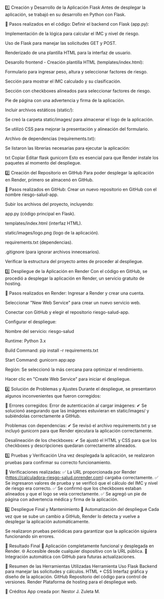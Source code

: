 1️⃣ Creación y Desarrollo de la Aplicación Flask
Antes de desplegar la aplicación, se trabajó en su desarrollo en Python con Flask.

🔹 Pasos realizados en el código:
Definir el backend con Flask (app.py):

Implementación de la lógica para calcular el IMC y nivel de riesgo.

Uso de Flask para manejar las solicitudes GET y POST.

Renderizado de una plantilla HTML para la interfaz de usuario.

Desarollo frontend - Creación plantilla HTML (templates/index.html):

Formulario para ingresar peso, altura y seleccionar factores de riesgo.

Sección para mostrar el IMC calculado y su clasificación.

Sección con checkboxes alineados para seleccionar factores de riesgo.

Pie de página con una advertencia y firma de la aplicación.

Incluir archivos estáticos (static/):

Se creó la carpeta static/images/ para almacenar el logo de la aplicación.

Se utilizó CSS para mejorar la presentación y alineación del formulario.

Archivo de dependencias (requirements.txt):

Se listaron las librerías necesarias para ejecutar la aplicación:

txt
Copiar
Editar
flask
gunicorn
Esto es esencial para que Render instale los paquetes al momento del despliegue.

2️⃣ Creación del Repositorio en GitHub
Para poder desplegar la aplicación en Render, primero se almacenó en GitHub.

🔹 Pasos realizados en GitHub:
Crear un nuevo repositorio en GitHub con el nombre riesgo-salud-app.

Subir los archivos del proyecto, incluyendo:

app.py (código principal en Flask).

templates/index.html (interfaz HTML).

static/images/logo.png (logo de la aplicación).

requirements.txt (dependencias).

.gitignore (para ignorar archivos innecesarios).

Verificar la estructura del proyecto antes de proceder al despliegue.

3️⃣ Despliegue de la Aplicación en Render
Con el código en GitHub, se procedió a desplegar la aplicación en Render, un servicio gratuito de hosting.

🔹 Pasos realizados en Render:
Ingresar a Render y crear una cuenta.

Seleccionar "New Web Service" para crear un nuevo servicio web.

Conectar con GitHub y elegir el repositorio riesgo-salud-app.

Configurar el despliegue:

Nombre del servicio: riesgo-salud

Runtime: Python 3.x

Build Command: pip install -r requirements.txt

Start Command: gunicorn app:app

Región: Se seleccionó la más cercana para optimizar el rendimiento.

Hacer clic en "Create Web Service" para iniciar el despliegue.

4️⃣ Solución de Problemas y Ajustes
Durante el despliegue, se presentaron algunos inconvenientes que fueron corregidos:

🔹 Errores corregidos:
Error de autenticación al cargar imágenes:
✔ Se solucionó asegurando que las imágenes estuvieran en static/images/ y subiéndolas correctamente a GitHub.

Problemas con dependencias:
✔ Se revisó el archivo requirements.txt y se incluyó gunicorn para que Render ejecutara la aplicación correctamente.

Desalineación de los checkboxes:
✔ Se ajustó el HTML y CSS para que los checkboxes y descripciones quedaran correctamente alineados.

5️⃣ Pruebas y Verificación
Una vez desplegada la aplicación, se realizaron pruebas para confirmar su correcto funcionamiento.

🔹 Verificaciones realizadas:
✅ La URL proporcionada por Render (https://calculadora-riesgo-salud.onrender.com) cargaba correctamente.
✅ Se ingresaron valores de prueba y se verificó que el cálculo del IMC y nivel de riesgo era correcto.
✅ Se confirmó que los checkboxes estaban alineados y que el logo se veía correctamente.
✅ Se agregó un pie de página con advertencia médica y firma de la aplicación.

6️⃣ Despliegue Final y Mantenimiento
🔹 Automatización del despliegue
Cada vez que se sube un cambio a GitHub, Render lo detecta y vuelve a desplegar la aplicación automáticamente.

Se realizaron pruebas periódicas para garantizar que la aplicación siguiera funcionando sin errores.

🎯 Resultado Final
🚀 Aplicación completamente funcional y desplegada en Render.
🌐 Accesible desde cualquier dispositivo con la URL pública.
🔄 Integración automática con GitHub para futuras actualizaciones.

📌 Resumen de las Herramientas Utilizadas
Herramienta	Uso
Flask	Backend para manejar las solicitudes y cálculos.
HTML + CSS	Interfaz gráfica y diseño de la aplicación.
GitHub	Repositorio del código para control de versiones.
Render	Plataforma de hosting para el despliegue web.

📌 Créditos
App creada por: Nestor J. Zuleta M.
